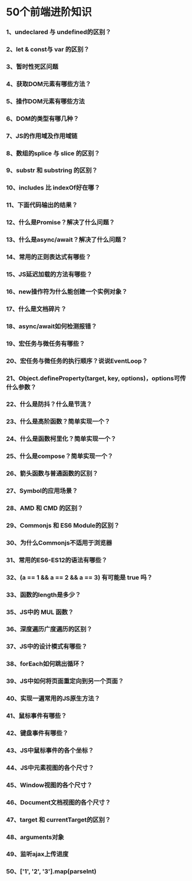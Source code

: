# 50个前端进阶知识

### 1、undeclared 与 undefined的区别？

### 2、let & const与 var 的区别？

### 3、暂时性死区问题

### 4、获取DOM元素有哪些方法？

### 5、操作DOM元素有哪些方法

### 6、DOM的类型有哪几种？

### 7、JS的作用域及作用域链&#xD;

### 8、数组的splice 与 slice 的区别？

### 9、substr 和 substring 的区别？

### 10、includes 比 indexOf好在哪？

### 11、下面代码输出的结果？

### 12、什么是Promise？解决了什么问题？

### 13、什么是async/await？解决了什么问题？

### 14、常用的正则表达式有哪些？

### 15、JS延迟加载的方法有哪些？

### 16、new操作符为什么能创建一个实例对象？

### 17、什么是文档碎片？

### 18、async/await如何检测报错？

### 19、宏任务与微任务有哪些？

### 20、宏任务与微任务的执行顺序？说说EventLoop？

### 21、Object.defineProperty(target, key, options)，options可传什么参数？

### 22、什么是防抖？什么是节流？

### 23、什么是高阶函数？简单实现一个？

### 24、什么是函数柯里化？简单实现一个？

### 25、什么是compose？简单实现一个？

### 26、箭头函数与普通函数的区别？

### 27、Symbol的应用场景？

### 28、AMD 和 CMD 的区别？

### 29、Commonjs 和 ES6 Module的区别？

### 30、为什么Commonjs不适用于浏览器

### 31、常用的ES6-ES12的语法有哪些？

### 32、(a == 1 && a == 2 && a == 3) 有可能是 true 吗？

### 33、函数的length是多少？

### 35、JS中的 MUL 函数？

### 36、深度遍历广度遍历的区别？

### 37、JS中的设计模式有哪些？

### 38、forEach如何跳出循环？

### 39、JS中如何将页面重定向到另一个页面？

### 40、实现一遍常用的JS原生方法？

### 41、鼠标事件有哪些？

### 42、键盘事件有哪些？

### 43、JS中鼠标事件的各个坐标？

### 44、JS中元素视图的各个尺寸？

### 45、Window视图的各个尺寸？

### 46、Document文档视图的各个尺寸？

### 47、target 和 currentTarget的区别？

### 48、arguments对象

### 49、监听ajax上传进度

### 50、\['1', '2', '3'].map(parseInt)
